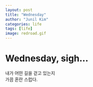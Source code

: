 ```yaml
---
layout: post
title: "Wednesday"
author: "Junil Kim"
categories: life
tags: [life]
image: redroad.gif
---
```


# Wednesday, sigh...
  
내가 어떤 길을 걷고 있는지    
가끔 혼란 스럽다.
